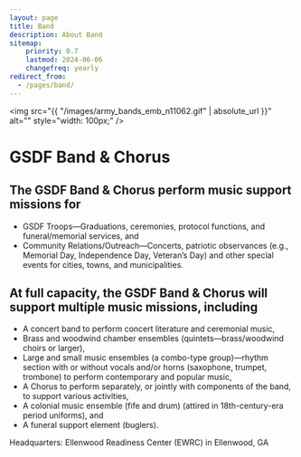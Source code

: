 ```yaml
---
layout: page
title: Band
description: About Band
sitemap:
    priority: 0.7
    lastmod: 2024-06-06
    changefreq: yearly
redirect_from:
  - /pages/band/
---
```


<img src="{{ "/images/army_bands_emb_n11062.gif" | absolute_url }}" alt="" style="width: 100px;" />
# GSDF Band & Chorus

## The GSDF Band & Chorus perform music support missions for
- GSDF Troops—Graduations, ceremonies, protocol functions, and funeral/memorial services, and
- Community Relations/Outreach—Concerts, patriotic observances (e.g., Memorial Day, Independence Day, Veteran’s Day) and other special events for cities, towns, and municipalities.

## At full capacity, the GSDF Band & Chorus will support multiple music missions, including
- A concert band to perform concert literature and ceremonial music,
- Brass and woodwind chamber ensembles (quintets—brass/woodwind choirs or larger),
- Large and small music ensembles (a combo-type group)—rhythm section with or without vocals and/or horns (saxophone, trumpet, trombone) to perform contemporary and popular music,
- A Chorus to perform separately, or jointly with components of the band, to support various activities,
- A colonial music ensemble (fife and drum) (attired in 18th-century-era period uniforms), and
- A funeral support element (buglers).

Headquarters: Ellenwood Readiness Center (EWRC) in Ellenwood, GA